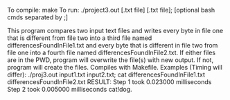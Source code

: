 To compile: make
To run: ./project3.out [.txt file] [.txt file]; [optional bash cmds separated by ;]

This program compares two input text files and writes every byte in file one that is different from file two into a third file named differencesFoundInFile1.txt and every byte that is different in file two from file one into a fourth file named differencesFoundInFile2.txt.
If either files are in the PWD, program will overwrite the file(s) with new output. If not, program will create the files. Compiles with Makefile. 
Examples (Timing will differ):
./proj3.out input1.txt input2.txt; cat differencesFoundInFile1.txt differencesFoundInFile2.txt
RESULT: 
Step 1 took 0.023000 milliseconds
Step 2 took 0.005000 milliseconds
cat!dog.
